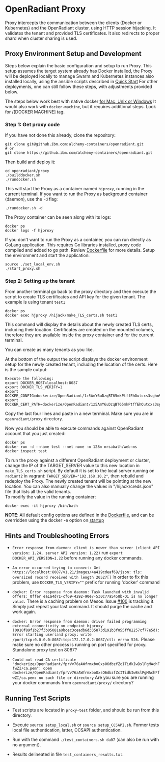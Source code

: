 # OpenRadiant Proxy
Proxy intercepts the communication between the clients (Docker or Kubernetes) and
the OpenRadiant cluster, using HTTP session hijacking. It validates the tenant
and provided TLS certificates. It also redirects to proper shard when cluster
sharing is used.

## Proxy Environment Setup and Development
Steps below explain the basic configuration and setup to run Proxy. This setup
assumes the target system already has Docker installed, the Proxy will be deployed
locally to manage Swarm and Kubernetes instances also installed locally, using
the ansible scripts described in [Quick Start](../README.md#quick-start)
For other deployments, one can still follow these steps, with adjustments provided below.

The steps below work best with native docker [for Mac, Unix or Windows](http://www.docker.com/products/overview)
It would also work with `docker-machine`, but it requires additional steps. Look
for /[DOCKER MACHINE] tag.

### Step 1: Get proxy code
If you have not done this already, clone the repository:

```
git clone git@github.ibm.com:alchemy-containers/openradiant.git
# or
git clone https://github.ibm.com/alchemy-containers/openradiant.git
```
Then build and deploy it:
```
cd openradiant/proxy
./builddocker.sh
./rundocker.sh
```

This will start the Proxy as a container named `hjproxy`, running in the current terminal.
If you want to run the Proxy as background container (daemon), use the `-d` flag:
```
./rundocker.sh -d
```
The Proxy container can be seen along with its logs:
```
docker ps
docker logs -f hjproxy
```

If you don't want to run the Proxy as a container, you can run directly as GoLang
application. This requires Go libraries installed, proxy code compiled and added
to go path.
Review [Dockerfile](dockerize/Dockerfile) for more details.
Setup the environment and start the application:
```
source ./set_local_env.sh
./start_proxy.sh
```


### Step 2: Setting up the tenant
From another terminal go back to the proxy directory and then execute the script
to create TLS certificates and API key for the given tenant. The example is
using tenant `test1`
```
docker ps
docker exec hjproxy /hijack/make_TLS_certs.sh test1
```

This command will display the details about the newly created TLS certs, including
their location. Certificates are created on the mounted volumes, therefore they
are available inside the proxy container and for the current terminal.

You can create as many tenants as you like.

At the bottom of the output the script displays the docker environment setup for
the newly created tenant, including the location of the certs. Here is the sample
output:
```
Execute the following:
export DOCKER_HOST=localhost:8087
export DOCKER_TLS_VERIFY=1
export DOCKER_CONFIG=dockerize/OpenRadiant/1z5AmY6uDzqBT65mkPtffEhOutcxs3sghn9S9LrXfAOztCpR
export DOCKER_CERT_PATH=dockerize/OpenRadiant/1z5AmY6uDzqBT65mkPtffEhOutcxs3sghn9S9LrXfAOztCpR
```
Copy the last four lines and paste in a new terminal. Make sure you are in
`openradiant/proxy` directory.

Now you should be able to execute commands against OpenRadiant account that you
just created:

```
docker ps
docker run -d --name test --net none -m 128m mrsabath/web-ms
docker inspect test
```
To run the proxy against a different OpenRadiant deployment or cluster, change
the IP of the TARGET_SERVER value to this new location in `make_TLS_certs.sh` script.
By default it is set to the local server running on `radiant2` in vagrant:
`TARGET_SERVER="192.168.10.2"`, then rebuild and redeploy the Proxy.
The newly created tenant will be pointing at the new location.
You can also manually change the values in "/hijack/creds.json" file that lists
all the valid tenants.  
To modify the value in the running container:
```
docker exec -it hjproxy /bin/bash
```

**NOTE**: All default config options are defined in the [Dockerfile](dockerize/Dockerfile),
and can be overridden using the docker -e option on [startup](rundocker.sh)


## Hints and Troubleshooting Errors

 * `Error response from daemon: client is newer than server (client API version: 1.24, server API version: 1.22)`
 run `export DOCKER_API_VERSION=1.22` before running any docker commands.

 * `An error occurred trying to connect: Get https://localhost:8087/v1.21/images/4a419cdeaf69/json: tls: oversized record received with length 20527[]`
 In order to fix this problem, use `DOCKER_TLS_VERIFY=""` prefix for running 'docker' command

 * `docker: Error response from daemon: Task launched with invalid offers: Offer ea1a4d71-cf69-4292-90e7-530c77a5458b-O1 is no longer valid.`
 There is a caching problem on Mesos. Issue [#100](https://github.ibm.com/alchemy-containers/openradiant/issues/100)
 is tracking it. Simply just repeat your last command. It should purge the cache
 and work again.

 * `docker: Error response from daemon: driver failed programming external connectivity on endpoint hjproxy (0910f89f1b27f3b05081a0bcec3ceadb6d335873d191b3f055ff82257cf77e5d): Error starting userland proxy: write /port/tcp:0.0.0.0:8087:tcp:172.17.0.2:8087/ctl: errno 526.` Please make sure no
 other process is running on port specified for proxy. Standalone proxy test on 8087?

  * `Could not read CA certificate "dockerize/OpenRadiant/fprVv76aAWfrmxboOxsO6dbzfZcITidkIwBslPgMAchFfwZI/ca.pem": open dockerize/OpenRadiant/fprVv76aAWfrmxboOxsO6dbzfZcITidkIwBslPgMAchFfwZI/ca.pem: no such file or directory`
  Are you sure you are running your docker commands from `openradiant/proxy/`
  directory? 


## Running Test Scripts

* Test scripts are located in `proxy-test` folder, and should be run from this directory.

* Execute `source setup_local.sh` or `source setup_CCSAPI.sh`. Former tests local file authentication, latter, CCSAPI authentication.

* Run with the command `./test_containers.sh da07` (can also be run with no argument).

* Results delineated in file `test_containers_results.txt`.
